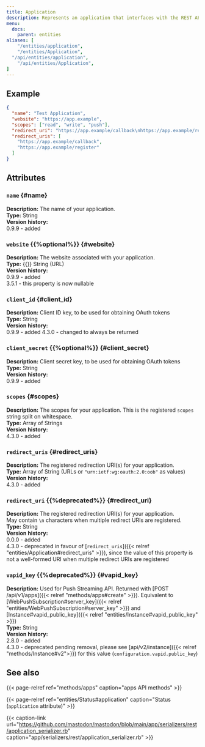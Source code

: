 ```yaml
---
title: Application
description: Represents an application that interfaces with the REST API to access accounts or post statuses.
menu:
  docs:
    parent: entities
aliases: [
	"/entities/application",
	"/entities/Application",
  "/api/entities/application",
	"/api/entities/Application",
]
---
```


## Example

```json
{
  "name": "Test Application",
  "website": "https://app.example",
  "scopes": ["read", "write", "push"],
  "redirect_uri": "https://app.example/callback\nhttps://app.example/register",
  "redirect_uris": [
    "https://app.example/callback",
    "https://app.example/register"
  ]
}
```

## Attributes

### `name` {#name}

**Description:** The name of your application.\
**Type:** String\
**Version history:**\
0.9.9 - added

### `website` {{%optional%}} {#website}

**Description:** The website associated with your application.\
**Type:** {{<nullable>}} String (URL)\
**Version history:**\
0.9.9 - added\
3.5.1 - this property is now nullable

### `client_id` {#client_id}

**Description:** Client ID key, to be used for obtaining OAuth tokens\
**Type:** String\
**Version history:**\
0.9.9 - added
4.3.0 - changed to always be returned

### `client_secret` {{%optional%}} {#client_secret}

**Description:** Client secret key, to be used for obtaining OAuth tokens\
**Type:** String\
**Version history:**\
0.9.9 - added

### `scopes` {#scopes}

**Description:** The scopes for your application. This is the registered `scopes` string split on whitespace.\
**Type:** Array of Strings\
**Version history:**\
4.3.0 - added

### `redirect_uris` {#redirect_uris}

**Description:** The registered redirection URI(s) for your application.\
**Type:** Array of String (URLs or `"urn:ietf:wg:oauth:2.0:oob"` as values)\
**Version history:**\
4.3.0 - added

### `redirect_uri` {{%deprecated%}} {#redirect_uri}

**Description:** The registered redirection URI(s) for your application.\
May contain `\n` characters when multiple redirect URIs are registered.\
**Type:** String\
**Version history:**\
0.0.0 - added\
4.3.0 - deprecated in favour of [`redirect_uris`]({{< relref "entities/Application#redirect_uris" >}}), since the value of this property is not a well-formed URI when multiple redirect URIs are registered

### `vapid_key` {{%deprecated%}} {#vapid_key}

**Description:** Used for Push Streaming API. Returned with [POST /api/v1/apps]({{< relref "methods/apps#create" >}}). Equivalent to [WebPushSubscription#server_key]({{< relref "entities/WebPushSubscription#server_key" >}}) and [Instance#vapid_public_key]({{< relref "entities/Instance#vapid_public_key" >}})\
**Type:** String\
**Version history:**\
2.8.0 - added\
4.3.0 - deprecated pending removal, please see [api/v2/instance]({{< relref "methods/Instance#v2">}}) for this value (`configuration.vapid.public_key`)

## See also

{{< page-relref ref="methods/apps" caption="apps API methods" >}}

{{< page-relref ref="entities/Status#application" caption="Status (`application` attribute)" >}}

{{< caption-link url="https://github.com/mastodon/mastodon/blob/main/app/serializers/rest/application_serializer.rb" caption="app/serializers/rest/application_serializer.rb" >}}
